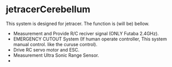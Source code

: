 # jetracerCerebellum
This system is designed for jetracer.
The function is (will be) bellow.
- Measurement and Provide R/C reciver signal (ONLY Futaba 2.4GHz).
- EMERGENCY CUTOUT System (If human operate controller, This system manual control. like the curuse control).
- Drive RC servo motor and ESC.
- Measurement Ultra Sonic Range Sensor.
- 
